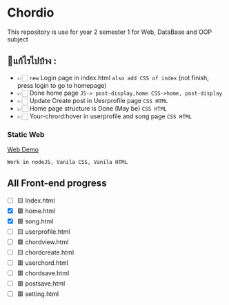 # Chordio
This repository is use for year 2 semester 1 for Web, DataBase and OOP subject

## 📝แก้ไรไปบ้าง :
  - 👉🏻 `new` Login page in index.html `also add CSS of index` (not finish, press login to go to homepage)
  - 👉🏻 Done home page `JS-> post-display,home CSS->home, post-display`
  - 👉🏻 Update Create post in Uesrprofile page  `CSS HTML`
  - 👉🏻 Home page structure is Done (May be)  `CSS HTML`
  - 👉🏻 Your-chrord:hover in userprofile and song page `CSS HTML`


### Static Web
[Web Demo](https://y2-webapp-music.github.io/Chordio/)

`Work in nodeJS, Vanila CSS, Vanila HTML`

## All Front-end progress
- [ ] 🟨 Index.html
- [x] 🟩 home.html
- [x] 🟩 song.html
- [ ] 🟨 userprofile.html
- [ ] 🟩 chordview.html
- [ ] 🟨 chordcreate.html
- [ ] 🟥 userchord.html
- [ ] 🟥 chordsave.html
- [ ] 🟥 postsave.html
- [ ] 🟥 setting.html
